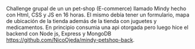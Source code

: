 Challenge grupal de un un pet-shop (E-commerce) llamado Mindy hecho con Html, CSS y JS en 16 horas. El mismo debía tener un formulario, mapa de ubicación de la tienda además de la tienda con juguetes y medicamentos. En principio consumia una api otorgada pero luego hice el backend con Node js, Express y MongoDB https://github.com/NicoOjeda/mindy-petshop-back.


